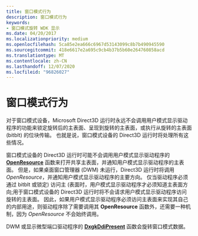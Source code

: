 ```yaml
---
title: 窗口模式行为
description: 窗口模式行为
keywords:
- 窗口模式旋转 WDK 显示
ms.date: 04/20/2017
ms.localizationpriority: medium
ms.openlocfilehash: 5ca85e2ea666c6967d53143099c8b7b490945590
ms.sourcegitcommit: 418e6617e2a695c9cb4b37b5b60e264760858acd
ms.translationtype: MT
ms.contentlocale: zh-CN
ms.lasthandoff: 12/07/2020
ms.locfileid: "96826027"
---
```

# <a name="windowed-mode-behavior"></a>窗口模式行为


对于窗口模式设备，Microsoft Direct3D 运行时永远不会调用用户模式显示驱动程序的功能来锁定旋转后的主表面、呈现到旋转的主表面，或执行从旋转的主表面 (bitblt) 的位块传输。 也就是说，窗口模式设备的 Direct3D 运行时将处理所有这些情况。

窗口模式设备的 Direct3D 运行时可能不会调用用户模式显示驱动程序的 [**OpenResource**](/windows-hardware/drivers/ddi/d3dumddi/nc-d3dumddi-pfnd3dddi_openresource) 函数来打开共享主表面，并通知用户模式显示驱动程序的主表面。 但是，如果桌面窗口管理器 (DWM) 未运行，Direct3D 运行时将调用 *OpenResource*，并通知用户模式显示驱动程序的主要方向。 仅当驱动程序必须通过 bitblt 或锁定) 访问主 (表面时，用户模式显示驱动程序才必须知道主表面方向;用于窗口模式设备的 Direct3D 运行时将不会请求用户模式显示驱动程序访问旋转的主表面。 因此，如果用户模式显示驱动程序必须访问主表面来实现其自己的内部用途，则驱动程序除了需要调用其 **OpenResource** 函数外，还需要一种机制，因为 *OpenResource* 不会始终调用。

DWM 或显示微型端口驱动程序的 [**DxgkDdiPresent**](/windows-hardware/drivers/ddi/d3dkmddi/nc-d3dkmddi-dxgkddi_present) 函数会旋转窗口模式数据。

 

